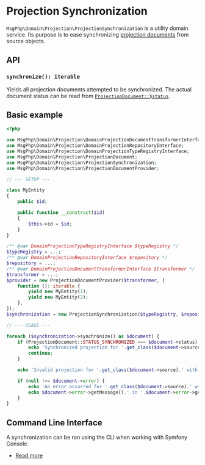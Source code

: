 # Projection Synchronization

`MsgPhp\Domain\Projection\ProjectionSynchronization` is a utility domain service. Its purpose is to ease synchronizing
[projection documents](documents.md) from source objects.

## API

### `synchronize(): iterable`

Yields all projection documents attempted to be synchronized. The actual document status can be read from [`ProjectionDocument::$status`][api-projection-document-status].

## Basic example

```php
<?php

use MsgPhp\Domain\Projection\DomainProjectionDocumentTransformerInterface;
use MsgPhp\Domain\Projection\DomainProjectionRepositoryInterface;
use MsgPhp\Domain\Projection\DomainProjectionTypeRegistryInterface;
use MsgPhp\Domain\Projection\ProjectionDocument;
use MsgPhp\Domain\Projection\ProjectionSynchronization;
use MsgPhp\Domain\Projection\ProjectionDocumentProvider;

// --- SETUP ---

class MyEntity
{
    public $id;

    public function __construct($id)
    {
        $this->id = $id;
    }
}

/** @var DomainProjectionTypeRegistryInterface $typeRegistry */
$typeRegistry = ...;
/** @var DomainProjectionRepositoryInterface $repository */
$repository = ...;
/** @var DomainProjectionDocumentTransformerInterface $transformer */
$transformer = ...;
$provider = new ProjectionDocumentProvider($transformer, [
    function (): iterable {
        yield new MyEntity(1);
        yield new MyEntity(2);
    },
]);
$synchronization = new ProjectionSynchronization($typeRegistry, $repository, $provider);

// --- USAGE ---

foreach ($synchronization->synchronize() as $document) {
    if (ProjectionDocument::STATUS_SYNCHRONIZED === $document->status) {
        echo 'Synchronized projection for '.get_class($document->source).' with ID '.$document->source->id.PHP_EOL;
        continue;
    }

    echo 'Invalid projection for '.get_class($document->source).' with ID '.$document->source->id.PHP_EOL;

    if (null !== $document->error) {
        echo 'An error occurred for '.get_class($document->source).' with ID '.$document->source->id.PHP_EOL;
        echo $document->error->getMessage().' in '.$document->error->getFile().' at '.$document->error->getLine().PHP_EOL;
    }
}
```

## Command Line Interface

A synchronization can be ran using the CLI when working with Symfony Console.

- [Read more](../infrastructure/symfony-console.md#synchronizedomainprojectionscommand)

[api-projection-document-status]: https://msgphp.github.io/api/MsgPhp/Domain/Projection/ProjectionDocument.html#property_status
